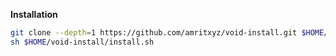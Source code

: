 **Installation**

```bash
git clone --depth=1 https://github.com/amritxyz/void-install.git $HOME/void-install
sh $HOME/void-install/install.sh
```
